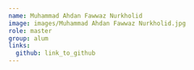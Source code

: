 ```yaml
---
name: Muhammad Ahdan Fawwaz Nurkholid 
image: images/Muhammad Ahdan Fawwaz Nurkholid.jpg 
role: master
group: alum
links:
  github: link_to_github 
---
```

